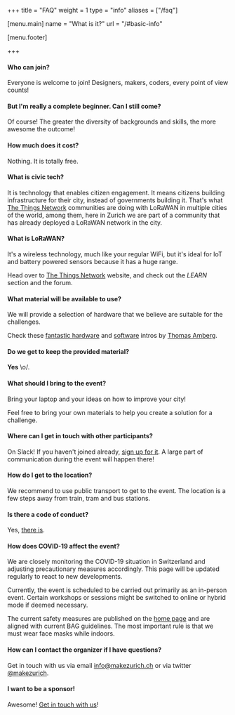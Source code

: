+++
title = "FAQ"
weight = 1
type = "info"
aliases = ["/faq"]

[menu.main]
  name = "What is it?"
  url = "/#basic-info"

[menu.footer]

+++

#### Who can join?

Everyone is welcome to join! Designers, makers, coders, every point of view counts!

#### But I'm really a complete beginner. Can I still come?

Of course! The greater the diversity of backgrounds and skills,
the more awesome the outcome!

#### How much does it cost?

Nothing. It is totally free.

#### What is civic tech?

It is technology that enables citizen engagement. It means citizens building infrastructure for their city, instead of governments building it. That's what
[The Things Network](https://thethingsnetwork.org) communities are doing with LoRaWAN in
multiple cities of the world, among them, here in Zurich we are part of a community that has already deployed a LoRaWAN network in the city.

#### What is LoRaWAN?

It's a wireless technology, much like your regular WiFi, but it's ideal for IoT and battery
powered sensors because it has a huge range.

Head over to [The Things Network](https://thethingsnetwork.org) website, and check out
the *LEARN* section and the forum.

#### What material will be available to use?

We will provide a selection of hardware that we believe are suitable for the challenges.

Check these [fantastic hardware](https://github.com/make-zurich/makezurich-hardware-intro/blob/master/README.md) and [software](https://github.com/make-zurich/makezurich-software-intro/blob/master/README.md) intros by [Thomas Amberg](https://twitter.com/tamberg).

#### Do we get to keep the provided material?

**Yes** \o/.

#### What should I bring to the event?

Bring your laptop and your ideas on how to improve your city!

Feel free to bring your own materials to help you create a solution for a challenge.

#### Where can I get in touch with other participants?

On Slack! If you haven't joined already, [sign up for it](https://ttn-ch.herokuapp.com).
A large part of communication during the event will happen there!

#### How do I get to the location?

We recommend to use public transport to get to the event. The location is a few steps away from train, tram and bus stations.

#### Is there a code of conduct?

Yes, [there is](/guidelines).

#### How does COVID-19 affect the event?

We are closely monitoring the COVID-19 situation in Switzerland and adjusting precautionary measures accordingly. This page will be updated regularly to react to new developments.

Currently, the event is scheduled to be carried out primarily as an in-person event. Certain workshops or sessions might be switched to online or hybrid mode if deemed necessary.

The current safety measures are published on the [home page](/#covid-protection) and are aligned with current BAG guidelines.
The most important rule is that we must wear face masks while indoors.

#### How can I contact the organizer if I have questions?

Get in touch with us via email [info@makezurich.ch](mailto:info@makezurich.ch) or
via twitter [@makezurich](https://twitter.com/makezurich).

#### I want to be a sponsor!

Awesome! [Get in touch with us](https://docs.google.com/forms/d/e/1FAIpQLSdRl0GB3NludsBC6zTWhVvKDKMKrmy5nTXiCkX0NR4UpuK0Sw/viewform?usp=sf_link)!
